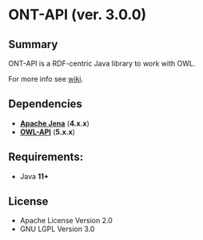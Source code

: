 # ONT-API (ver. 3.0.0)

## Summary

ONT-API is a RDF-centric Java library to work with OWL.

For more info see [wiki](https://github.com/owlcs/ont-api/wiki).

## Dependencies

- **[Apache Jena](https://github.com/apache/jena)** (**4.x.x**)
- **[OWL-API](https://github.com/owlcs/owlapi)** (**5.x.x**)

## Requirements:

- Java **11+**

## License

* Apache License Version 2.0
* GNU LGPL Version 3.0

